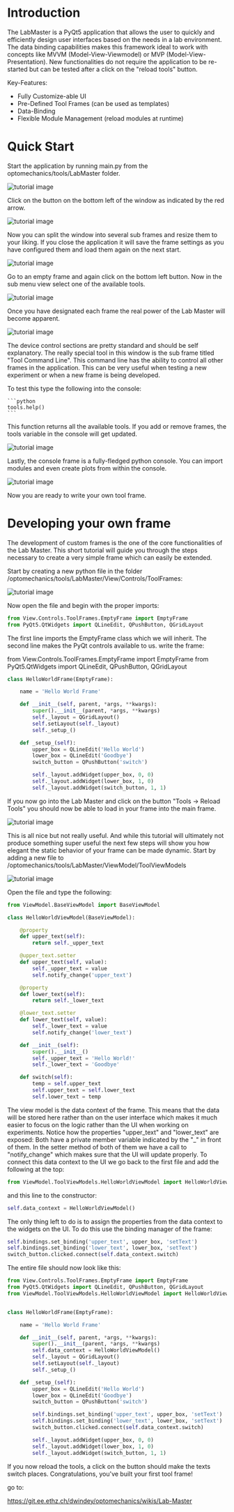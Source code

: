 # Introduction
The LabMaster is a PyQt5 application that allows the user to quickly and efficiently design user interfaces based on the needs in a lab environment. The data binding capabilities makes this framework ideal to work with concepts like MVVM (Model-View-Viewmodel) or MVP (Model-View-Presentation). New functionalities do not require the application to be re-started but can be tested after a click on the "reload tools" button.

Key-Features:
- Fully Customize-able UI
- Pre-Defined Tool Frames (can be used as templates)
- Data-Binding
- Flexible Module Management (reload modules at runtime)

# Quick Start
Start the application by running main.py from the optomechanics/tools/LabMaster folder.

![tutorial image](https://git.ee.ethz.ch/dwindey/optomechanics/raw/LabMasterBranch/tools/LabMaster/img/tutorial1.png)

Click on the button on the bottom left of the window as indicated by the red arrow.

![tutorial image](https://git.ee.ethz.ch/dwindey/optomechanics/raw/LabMasterBranch/tools/LabMaster/img/tutorial2.png)

Now you can split the window into several sub frames and resize them to your liking. If you close the application it will save the frame settings as you have configured them and load them again on the next start.

![tutorial image](https://git.ee.ethz.ch/dwindey/optomechanics/raw/LabMasterBranch/tools/LabMaster/img/tutorial3.png)

Go to an empty frame and again click on the bottom left button. Now in the sub menu view select one of the available tools.

![tutorial image](https://git.ee.ethz.ch/dwindey/optomechanics/raw/LabMasterBranch/tools/LabMaster/img/tutorial4.png)

Once you have designated each frame the real power of the Lab Master will become apparent.

![tutorial image](https://git.ee.ethz.ch/dwindey/optomechanics/raw/LabMasterBranch/tools/LabMaster/img/tutorial5.png)

The device control sections are pretty standard and should be self explanatory. The really special tool in this window is the sub frame titled "Tool Command Line". This command line has the ability to control all other frames in the application. This can be very useful when testing a new experiment or when a new frame is being developed.

To test this type the following into the console:

    ```python
    tools.help()
    ```

This function returns all the available tools. If you add or remove frames, the tools variable in the console will get updated.

![tutorial image](https://git.ee.ethz.ch/dwindey/optomechanics/raw/LabMasterBranch/tools/LabMaster/img/tutorial6.png)

Lastly, the console frame is a fully-fledged python console. You can import modules and even create plots from within the console.

![tutorial image](https://git.ee.ethz.ch/dwindey/optomechanics/raw/LabMasterBranch/tools/LabMaster/img/tutorial7.png)

Now you are ready to write your own tool frame.

# Developing your own frame
The development of custom frames is the one of the core functionalities of the Lab Master. This short tutorial will guide you through the steps necessary to create a very simple frame which can easily be extended.

Start by creating a new python file in the folder /optomechanics/tools/LabMaster/View/Controls/ToolFrames:

![tutorial image](https://git.ee.ethz.ch/dwindey/optomechanics/raw/LabMasterBranch/tools/LabMaster/img/advanced_tutorial1.PNG)

Now open the file and begin with the proper imports:

```python
from View.Controls.ToolFrames.EmptyFrame import EmptyFrame
from PyQt5.QtWidgets import QLineEdit, QPushButton, QGridLayout
```

The first line imports the EmptyFrame class which we will inherit. The second line makes the PyQt controls available to us. write the frame:

from View.Controls.ToolFrames.EmptyFrame import EmptyFrame
from PyQt5.QtWidgets import QLineEdit, QPushButton, QGridLayout

```python
class HelloWorldFrame(EmptyFrame):

    name = 'Hello World Frame'

    def __init__(self, parent, *args, **kwargs):
        super().__init__(parent, *args, **kwargs)
        self._layout = QGridLayout()
        self.setLayout(self._layout)
        self._setup_()

    def _setup_(self):
        upper_box = QLineEdit('Hello World')
        lower_box = QLineEdit('Goodbye')
        switch_button = QPushButton('switch')

        self._layout.addWidget(upper_box, 0, 0)
        self._layout.addWidget(lower_box, 1, 0)
        self._layout.addWidget(switch_button, 1, 1)
```

If you now go into the Lab Master and click on the button "Tools -> Reload Tools" you should now be able to load in your frame into the main frame.

![tutorial image](https://git.ee.ethz.ch/dwindey/optomechanics/raw/LabMasterBranch/tools/LabMaster/img/advanced_tutorial2.PNG)

This is all nice but not really useful. And while this tutorial will ultimately not produce something super useful the next few steps will show you how elegant the static behavior of your frame can be made dynamic.
Start by adding a new file to /optomechanics/tools/LabMaster/ViewModel/ToolViewModels

![tutorial image](https://git.ee.ethz.ch/dwindey/optomechanics/raw/LabMasterBranch/tools/LabMaster/img/advanced_tutorial3.PNG)

Open the file and type the following:

```python
from ViewModel.BaseViewModel import BaseViewModel

class HelloWorldViewModel(BaseViewModel):

    @property
    def upper_text(self):
        return self._upper_text

    @upper_text.setter
    def upper_text(self, value):
        self._upper_text = value
        self.notify_change('upper_text')

    @property
    def lower_text(self):
        return self._lower_text

    @lower_text.setter
    def lower_text(self, value):
        self._lower_text = value
        self.notify_change('lower_text')

    def __init__(self):
        super().__init__()
        self._upper_text = 'Hello World!'
        self._lower_text = 'Goodbye'

    def switch(self):
        temp = self.upper_text
        self.upper_text = self.lower_text
        self.lower_text = temp
```

The view model is the data context of the frame. This means that the data will be stored here rather than on the user interface which makes it much easier to focus on the logic rather than the UI when working on experiments. Notice how the properties "upper_text" and "lower_text" are exposed: Both have a private member variable indicated by the "_" in front of them. In the setter method of both of them we have a call to "notify_change" which makes sure that the UI will update properly.
To connect this data context to the UI we go back to the first file and add the following at the top:

```python
from ViewModel.ToolViewModels.HelloWorldViewModel import HelloWorldViewModel
```

and this line to the constructor:

```python
self.data_context = HelloWorldViewModel()
```

The only thing left to do is to assign the properties from the data context to the widgets on the UI. To do this use the binding manager of the frame:

```python
self.bindings.set_binding('upper_text', upper_box, 'setText')
self.bindings.set_binding('lower_text', lower_box, 'setText')
switch_button.clicked.connect(self.data_context.switch)
```

The entire file should now look like this:

```python
from View.Controls.ToolFrames.EmptyFrame import EmptyFrame
from PyQt5.QtWidgets import QLineEdit, QPushButton, QGridLayout
from ViewModel.ToolViewModels.HelloWorldViewModel import HelloWorldViewModel


class HelloWorldFrame(EmptyFrame):

    name = 'Hello World Frame'

    def __init__(self, parent, *args, **kwargs):
        super().__init__(parent, *args, **kwargs)
        self.data_context = HelloWorldViewModel()
        self._layout = QGridLayout()
        self.setLayout(self._layout)
        self._setup_()

    def _setup_(self):
        upper_box = QLineEdit('Hello World')
        lower_box = QLineEdit('Goodbye')
        switch_button = QPushButton('switch')

        self.bindings.set_binding('upper_text', upper_box, 'setText')
        self.bindings.set_binding('lower_text', lower_box, 'setText')
        switch_button.clicked.connect(self.data_context.switch)

        self._layout.addWidget(upper_box, 0, 0)
        self._layout.addWidget(lower_box, 1, 0)
        self._layout.addWidget(switch_button, 1, 1)
```

If you now reload the tools, a click on the button should make the texts switch places. Congratulations, you've built your first tool frame!


go to:

https://git.ee.ethz.ch/dwindey/optomechanics/wikis/Lab-Master